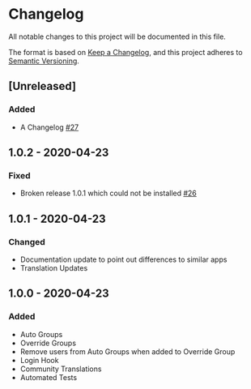 # Changelog
All notable changes to this project will be documented in this file.

The format is based on [Keep a Changelog](https://keepachangelog.com/en/1.0.0/),
and this project adheres to [Semantic Versioning](https://semver.org/spec/v2.0.0.html).

## [Unreleased]
### Added

- A Changelog [#27](https://github.com/stjosh/auto_groups/issues/27)

## 1.0.2 - 2020-04-23
### Fixed
- Broken release 1.0.1 which could not be installed [#26](https://github.com/stjosh/auto_groups/issues/26)

## 1.0.1 - 2020-04-23
### Changed
- Documentation update to point out differences to similar apps
- Translation Updates

## 1.0.0 - 2020-04-23
### Added
- Auto Groups
- Override Groups
- Remove users from Auto Groups when added to Override Group
- Login Hook
- Community Translations
- Automated Tests
